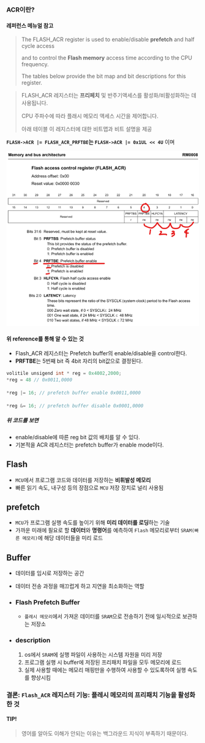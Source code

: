 ### ACR이란?

#### 레퍼런스 메뉴얼 참고

> The FLASH_ACR register is used to enable/disable **prefetch** and half cycle access
>
> and to control the **Flash memory** access time according to the CPU frequency.
>
> The tables below provide the bit map and bit descriptions for this register.

> FLASH_ACR 레지스터는 **프리페치** 및 반주기액세스를 활성화/비활성화하는 데 사용됩니다.
>
> CPU 주파수에 따라 플래시 메모리 액세스 시간을 제어합니다.
>
> 아래 테이블 이 레지스터에 대한 비트맵과 비트 설명을 제공

**`FLASH->ACR |= FLASH_ACR_PRFTBE`는 `FLASH->ACR |= 0x1UL << 4U`** 이며

![alt text](image.png)

#### 위 reference를 통해 알 수 있는 것

- Flash_ACR 레지스터는 Prefetch buffer의 enable/disable을 control한다.
- **PRFTBE**는 5번째 bit 즉 4bit 자리의 bit값으로 결정된다.

```c
volitile unsigend int * reg = 0x4002,2000;
*reg = 48 // 0x0011,0000

*reg |= 16; // prefetch buffer enable 0x0011,0000

*reg &= 16; // prefetch buffer disable 0x0001,0000
```

##### 위 코드를 보면

- enable/disable에 따른 reg bit 값의 배치를 알 수 있다.
- 기본적을 ACR 레지스터는 prefetch buffer가 enable mode이다.

## Flash

- `MCU`에서 프로그램 코드와 데이터를 저장하는 **비휘발성 메모리**
- 빠른 읽기 속도, 내구성 등의 장점으로 `MCU` 저장 장치로 널리 사용됨

## prefetch

- `MCU`가 프로그램 실행 속도를 높이기 위해 **미리 데이터를 로딩**하는 기술
- 가까운 미래에 필요로 할 **데이터**와 **명령어**를 예측하여 `Flash` 메모리로부터 `SRAM(빠른 메모리)`에 해당 데이터들을 미리 로드

## Buffer

- 데이터를 임시로 저장하는 공간
- 데이터 전송 과정을 매끄럽게 하고 지연을 최소화하는 역할

- ### Flash Prefetch Buffer

  - `플레시 메모리`에서 가져온 데이터를 `SRAM`으로 전송하기 전에 일시적으로 보관하는 저장소

- ### description
  1.  os에서 `SRAM`에 실행 파일이 사용하는 시스템 자원을 미리 저장
  2.  프로그램 실행 시 buffer에 저장된 프리패치 파일을 모두 메모리에 로드
  3.  실제 사용할 때에는 메모리 매핑만을 수행하여 사용할 수 있도록하여 실행 속도를 향상시킴

### 결론: `Flash_ACR` 레지스터 기능: 플레시 메모리의 프리패치 기능을 활성화 한 것

#### TIP!

> 영어를 알아도 이해가 안되는 이유는 백그라운드 지식이 부족하기 때문이다.
